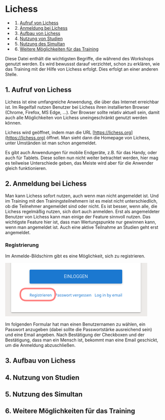 # Lichess

<!-- vscode-markdown-toc -->
* 1. [Aufruf von Lichess](#AufrufvonLichess)
* 2. [Anmeldung bei Lichess](#AnmeldungbeiLichess)
* 3. [Aufbau von Lichess](#AufbauvonLichess)
* 4. [Nutzung von Studien](#NutzungvonStudien)
* 5. [Nutzung des Simultan](#NutzungdesSimultan)
* 6. [Weitere Möglichkeiten für das Training](#WeitereMglichkeitenfrdasTraining)

<!-- vscode-markdown-toc-config
	numbering=true
	autoSave=true
	/vscode-markdown-toc-config -->
<!-- /vscode-markdown-toc -->

Diese Datei enthält die wichtigsten Begriffe, die während des Workshops genutzt werden. Es wird bewussst darauf verzichtet, schon zu erklären, wie das Training mit der Hilfe von Lichess erfolgt. Dies erfolgt an einer anderen Stelle.

## 1. <a name='AufrufvonLichess'></a>Aufruf von Lichess

Lichess ist eine umfangreiche Anwendung, die über das Internet erreichbar ist. Im Regelfall nutzen Benutzer bei Lichess ihren installierten Browser (Chrome, Firefox, MS Edge, ...). Der Browser sollte relativ aktuell sein, damit auch alle Möglichkeiten von Lichess uneingeschränkt genutzt werden können.

Lichess wird geöffnet, indem man die URL [https://lichess.org](https://lichess.org) öffnet. Man sieht dann die Homepage von Lichess, unter Umständen ist man schon angemeldet.

Es gibt auch Anwendungen für mobile Endgeräte, z.B. für das Handy, oder auch für Tablets. Diese sollen nun nicht weiter betrachtet werden, hier mag es teilweise Unterschiede geben, das Meiste wird aber für die Anwender gleich funktionieren.

## 2. <a name='AnmeldungbeiLichess'></a>Anmeldung bei Lichess

Man kann Lichess sofort nutzen, auch wenn man nicht angemeldet ist. Und im Training mit den Trainingsteilnehmern ist es meist nicht unterschiedlich, ob die Teilnehmer angemeldet sind oder nicht. Es ist besser, wenn alle, die Lichess regelmäßig nutzen, sich dort auch anmelden. Erst als angemeldeter Benutzer von Lichess kann man einige der Feature sinnvoll nutzen. Das wichtigste Feature hier ist, dass man Wertungspunkte nur gewinnen kann, wenn man angemeldet ist. Auch eine aktive Teilnahme an Studien geht erst angemeldet.

### Registrierung<a name="registrierung"></a>

Im Anmelde-Bildschirm gibt es eine Möglichkeit, sich zu registrieren.

![Start Registrierung](bilder/start-registrieren-lichess.png)

Im folgenden Formular hat man einen Benutzernamen zu wählen, ein Passwort anzugeben (dabei sollte die Passwortstärke ausreichend sein) und eine Email angeben. Nach Bestätigung der Checkboxen und der Bestätigung, dass man ein Mensch ist, bekommt man eine Email geschickt, um die Anmeldung abzuschließen.

## 3. <a name='AufbauvonLichess'></a>Aufbau von Lichess

## 4. <a name='NutzungvonStudien'></a>Nutzung von Studien

## 5. <a name='NutzungdesSimultan'></a>Nutzung des Simultan

## 6. <a name='WeitereMglichkeitenfrdasTraining'></a>Weitere Möglichkeiten für das Training
